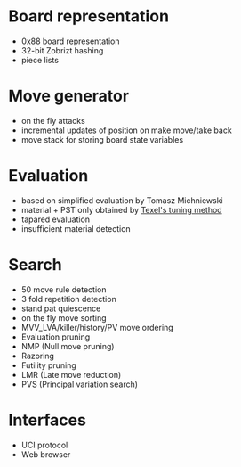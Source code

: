 # Board representation
 - 0x88 board representation
 - 32-bit Zobrizt hashing
 - piece lists

# Move generator
 - on the fly attacks
 - incremental updates of position on make move/take back
 - move stack for storing board state variables

# Evaluation
 - based on simplified evaluation by Tomasz Michniewski 
 - material + PST only obtained by <a href="https://github.com/maksimKorzh/wukongJS/blob/main/docs/TEXEL'S_TUNING.MD">Texel's tuning method</a>
 - tapared evaluation
 - insufficient material detection

# Search
 - 50 move rule detection
 - 3 fold repetition detection
 - stand pat quiescence
 - on the fly move sorting
 - MVV_LVA/killer/history/PV move ordering
 - Evaluation pruning
 - NMP (Null move pruning)
 - Razoring
 - Futility pruning
 - LMR (Late move reduction)
 - PVS (Principal variation search)
 
 # Interfaces
 - UCI protocol
 - Web browser
